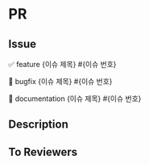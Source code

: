 # PR

## Issue

✅ feature {이슈 제목} #{이슈 번호}

🐝 bugfix {이슈 제목} #{이슈 번호}

📄 documentation {이슈 제목} #{이슈 번호}


## Description


## To Reviewers
